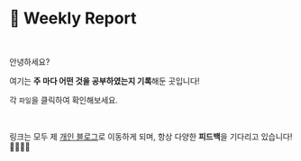# 📅 Weekly Report

<br>

안녕하세요? 

여기는 **주 마다 어떤 것을 공부하였는지 기록**해둔 곳입니다!

각 `파일`을 클릭하여 확인해보세요.

<br>

링크는 모두 제 [개인 블로그](https://pythontoomuchinformation.tistory.com/)로 이동하게 되며, 항상 다양한 **피드백**을 기다리고 있습니다! 🙆🏻‍♀️🌠

<br>

